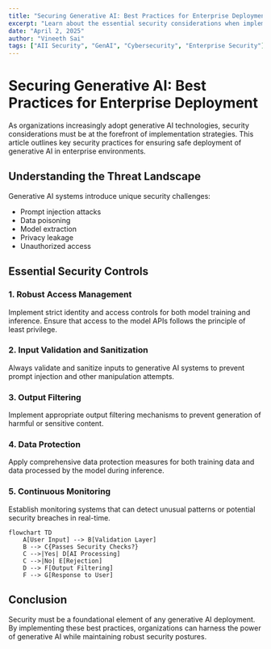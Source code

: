 ```yaml
---
title: "Securing Generative AI: Best Practices for Enterprise Deployment"
excerpt: "Learn about the essential security considerations when implementing generative AI solutions in enterprise environments."
date: "April 2, 2025"
author: "Vineeth Sai"
tags: ["AII Security", "GenAI", "Cybersecurity", "Enterprise Security"]
---
```


# Securing Generative AI: Best Practices for Enterprise Deployment

As organizations increasingly adopt generative AI technologies, security considerations must be at the forefront of implementation strategies. This article outlines key security practices for ensuring safe deployment of generative AI in enterprise environments.

## Understanding the Threat Landscape

Generative AI systems introduce unique security challenges:

- Prompt injection attacks
- Data poisoning
- Model extraction
- Privacy leakage
- Unauthorized access

## Essential Security Controls

### 1. Robust Access Management

Implement strict identity and access controls for both model training and inference. Ensure that access to the model APIs follows the principle of least privilege.

### 2. Input Validation and Sanitization

Always validate and sanitize inputs to generative AI systems to prevent prompt injection and other manipulation attempts.

### 3. Output Filtering

Implement appropriate output filtering mechanisms to prevent generation of harmful or sensitive content.

### 4. Data Protection

Apply comprehensive data protection measures for both training data and data processed by the model during inference.

### 5. Continuous Monitoring

Establish monitoring systems that can detect unusual patterns or potential security breaches in real-time.

```mermaid
flowchart TD
    A[User Input] --> B[Validation Layer]
    B --> C{Passes Security Checks?}
    C -->|Yes| D[AI Processing]
    C -->|No| E[Rejection]
    D --> F[Output Filtering]
    F --> G[Response to User]
```

## Conclusion

Security must be a foundational element of any generative AI deployment. By implementing these best practices, organizations can harness the power of generative AI while maintaining robust security postures. 